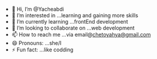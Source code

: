 - 👋 Hi, I’m @Yacheabdi
- 👀 I’m interested in ...learning and gaining more skills
- 🌱 I’m currently learning ...frontEnd development
- 💞️ I’m looking to collaborate on ...web development
- 📫 How to reach me ...via email@chetoyahya@gmail.com
- 😄 Pronouns: ...she/I
- ⚡ Fun fact: ...like codding

<!---
Yacheabdi/Yacheabdi is a ✨ special ✨ repository because its `README.md` (this file) appears on your GitHub profile.
You can click the Preview link to take a look at your changes.
--->
